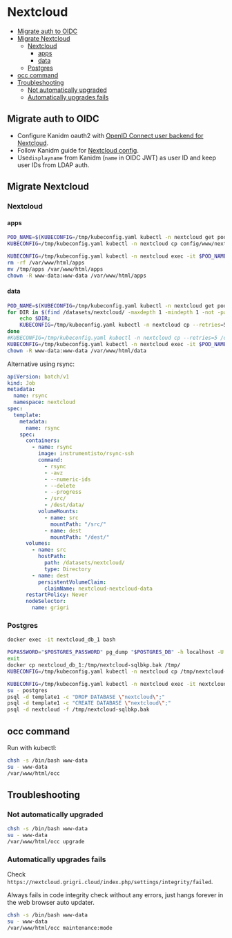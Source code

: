 # Nextcloud <!-- omit from toc -->

- [Migrate auth to OIDC](#migrate-auth-to-oidc)
- [Migrate Nextcloud](#migrate-nextcloud)
  - [Nextcloud](#nextcloud)
    - [apps](#apps)
    - [data](#data)
  - [Postgres](#postgres)
- [occ command](#occ-command)
- [Troubleshooting](#troubleshooting)
  - [Not automatically upgraded](#not-automatically-upgraded)
  - [Automatically upgrades fails](#automatically-upgrades-fails)

## Migrate auth to OIDC

- Configure Kanidm oauth2 with
  [OpenID Connect user backend for Nextcloud](https://github.com/nextcloud/user_oidc).
- Follow Kanidm guide for
  [Nextcloud config](https://github.com/kanidm/kanidm/blob/054b580fe650f012063240ba6f951c99f3c13ddc/book/src/integrations/oauth2.md#nextcloud).
- Use`displayname` from Kanidm (`name` in OIDC JWT) as user ID and keep user IDs from LDAP auth.

## Migrate Nextcloud

### Nextcloud

#### apps

```bash
POD_NAME=$(KUBECONFIG=/tmp/kubeconfig.yaml kubectl -n nextcloud get pod -l app.kubernetes.io/component=app --no-headers -o custom-columns=":metadata.name")
KUBECONFIG=/tmp/kubeconfig.yaml kubectl -n nextcloud cp config/www/nextcloud/apps/ $POD_NAME:/tmp/

KUBECONFIG=/tmp/kubeconfig.yaml kubectl -n nextcloud exec -it $POD_NAME -- bash
rm -rf /var/www/html/apps
mv /tmp/apps /var/www/html/apps
chown -R www-data:www-data /var/www/html/apps
```

#### data

```bash
POD_NAME=$(KUBECONFIG=/tmp/kubeconfig.yaml kubectl -n nextcloud get pod -l app.kubernetes.io/component=app --no-headers -o custom-columns=":metadata.name")
for DIR in $(find /datasets/nextcloud/ -maxdepth 1 -mindepth 1 -not -path '*/teresa' -not -path '*/pando' -not -path '*/billee'); do
    echo $DIR;
    KUBECONFIG=/tmp/kubeconfig.yaml kubectl -n nextcloud cp --retries=5 $DIR $POD_NAME:/var/www/html/data/
done
#KUBECONFIG=/tmp/kubeconfig.yaml kubectl -n nextcloud cp --retries=5 /datasets/fotos $POD_NAME:/var/www/html/data/pando/files/
KUBECONFIG=/tmp/kubeconfig.yaml kubectl -n nextcloud exec -it $POD_NAME -- bash
chown -R www-data:www-data /var/www/html/data
```

Alternative using rsync:

```yaml
apiVersion: batch/v1
kind: Job
metadata:
  name: rsync
  namespace: nextcloud
spec:
  template:
    metadata:
      name: rsync
    spec:
      containers:
        - name: rsync
          image: instrumentisto/rsync-ssh
          command:
            - rsync
            - -avz
            - --numeric-ids
            - --delete
            - --progress
            - /src/
            - /dest/data/
          volumeMounts:
            - name: src
              mountPath: "/src/"
            - name: dest
              mountPath: "/dest/"
      volumes:
        - name: src
          hostPath:
            path: /datasets/nextcloud/
            type: Directory
        - name: dest
          persistentVolumeClaim:
            claimName: nextcloud-nextcloud-data
      restartPolicy: Never
      nodeSelector:
        name: grigri
```

### Postgres

```bash
docker exec -it nextcloud_db_1 bash

PGPASSWORD="$POSTGRES_PASSWORD" pg_dump "$POSTGRES_DB" -h localhost -U "$POSTGRES_USER" -f /tmp/nextcloud-sqlbkp.bak
exit
docker cp nextcloud_db_1:/tmp/nextcloud-sqlbkp.bak /tmp/
KUBECONFIG=/tmp/kubeconfig.yaml kubectl -n nextcloud cp /tmp/nextcloud-sqlbkp.bak nextcloud-postgres-0:/tmp/

KUBECONFIG=/tmp/kubeconfig.yaml kubectl -n nextcloud exec -it nextcloud-postgres-0 -- bash
su - postgres
psql -d template1 -c "DROP DATABASE \"nextcloud\";"
psql -d template1 -c "CREATE DATABASE \"nextcloud\";"
psql -d nextcloud -f /tmp/nextcloud-sqlbkp.bak
```

## occ command

Run with kubectl:

```bash
chsh -s /bin/bash www-data
su - www-data
/var/www/html/occ
```

## Troubleshooting

### Not automatically upgraded

```bash
chsh -s /bin/bash www-data
su - www-data
/var/www/html/occ upgrade
```

### Automatically upgrades fails

Check `https://nextcloud.grigri.cloud/index.php/settings/integrity/failed`.

Always fails in code integrity check without any errors, just hangs forever in the web browser auto updater.

```bash
chsh -s /bin/bash www-data
su - www-data
/var/www/html/occ maintenance:mode
```
